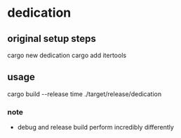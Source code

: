 # dedication

## original setup steps

cargo new dedication
cargo add itertools

## usage

cargo build --release
time ./target/release/dedication

### note

- debug and release build perform incredibly differently